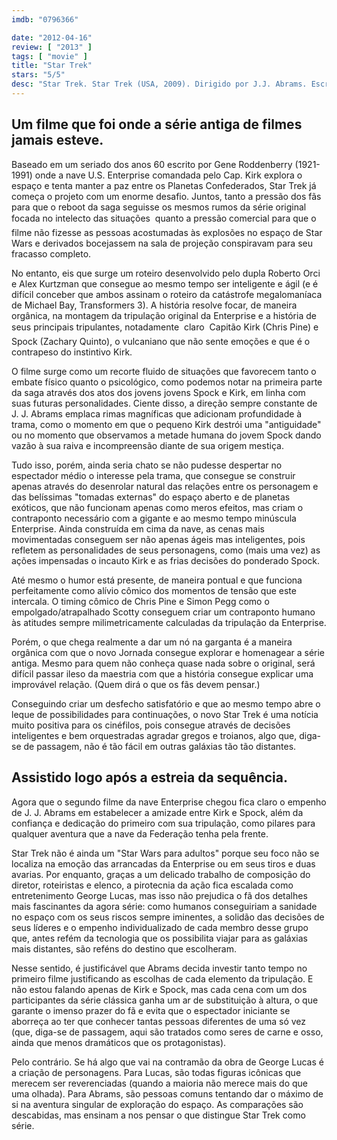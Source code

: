 ```yaml
---
imdb: "0796366"

date: "2012-04-16"
review: [ "2013" ]
tags: [ "movie" ]
title: "Star Trek"
stars: "5/5"
desc: "Star Trek. Star Trek (USA, 2009). Dirigido por J.J. Abrams. Escrito por Roberto Orci, Alex Kurtzman, Gene Roddenberry. Com Chris Pine, Zachary Quinto, Leonard Nimoy, Eric Bana, Bruce Greenwood, Karl Urban, Zoe Saldana, Simon Pegg, John Cho."
---
```

## Um filme que foi onde a série antiga de filmes jamais esteve.

Baseado em um seriado dos anos 60 escrito por Gene Roddenberry (1921-1991) onde a nave U.S. Enterprise comandada pelo Cap. Kirk explora o espaço e tenta manter a paz entre os Planetas Confederados, Star Trek já começa o projeto com um enorme desafio. Juntos, tanto a pressão dos fãs para que o reboot da saga seguisse os mesmos rumos da série original  focada no intelecto das situações  quanto a pressão comercial para que o filme não fizesse as pessoas acostumadas às explosões no espaço de Star Wars e derivados bocejassem na sala de projeção conspiravam para seu fracasso completo.

No entanto, eis que surge um roteiro desenvolvido pelo dupla Roberto Orci e Alex Kurtzman que consegue ao mesmo tempo ser inteligente e ágil (e é difícil conceber que ambos assinam o roteiro da catástrofe megalomaníaca de Michael Bay, Transformers 3). A história resolve focar, de maneira orgânica, na montagem da tripulação original da Enterprise e a história de seus principais tripulantes, notadamente  claro  Capitão Kirk (Chris Pine) e Spock (Zachary Quinto), o vulcaniano que não sente emoções e que é o contrapeso do instintivo Kirk.

O filme surge como um recorte fluido de situações que favorecem tanto o embate físico quanto o psicológico, como podemos notar na primeira parte da saga através dos atos dos jovens jovens Spock e Kirk, em linha com suas futuras personalidades. Ciente disso, a direção sempre constante de J. J. Abrams emplaca rimas magníficas que adicionam profundidade à trama, como o momento em que o pequeno Kirk destrói uma "antiguidade" ou no momento que observamos a metade humana do jovem Spock dando vazão à sua raiva e incompreensão diante de sua origem mestiça.

Tudo isso, porém, ainda seria chato se não pudesse despertar no espectador médio o interesse pela trama, que consegue se construir apenas através do desenrolar natural das relações entre os personagem e das belíssimas "tomadas externas" do espaço aberto e de planetas exóticos, que não funcionam apenas como meros efeitos, mas criam o contraponto necessário com a gigante e ao mesmo tempo minúscula Enterprise. Ainda construída em cima da nave, as cenas mais movimentadas conseguem ser não apenas ágeis mas inteligentes, pois refletem as personalidades de seus personagens, como (mais uma vez) as ações impensadas o incauto Kirk e as frias decisões do ponderado Spock.

Até mesmo o humor está presente, de maneira pontual e que funciona perfeitamente como alívio cômico dos momentos de tensão que este intercala. O timing cômico de Chris Pine e Simon Pegg como o empolgado/atrapalhado Scotty conseguem criar um contraponto humano às atitudes sempre milimetricamente calculadas da tripulação da Enterprise.

Porém, o que chega realmente a dar um nó na garganta é a maneira orgânica com que o novo Jornada consegue explorar e homenagear a série antiga. Mesmo para quem não conheça quase nada sobre o original, será difícil passar ileso da maestria com que a história consegue explicar uma improvável relação. (Quem dirá o que os fãs devem pensar.)

Conseguindo criar um desfecho satisfatório e que ao mesmo tempo abre o leque de possibilidades para continuações, o novo Star Trek é uma notícia muito positiva para os cinéfilos, pois consegue através de decisões inteligentes e bem orquestradas agradar gregos e troianos, algo que, diga-se de passagem, não é tão fácil em outras galáxias tão tão distantes.

## Assistido logo após a estreia da sequência.

Agora que o segundo filme da nave Enterprise chegou fica claro o empenho de J. J. Abrams em estabelecer a amizade entre Kirk e Spock, além da confiança e dedicação do primeiro com sua tripulação, como pilares para qualquer aventura que a nave da Federação tenha pela frente.

Star Trek não é ainda um "Star Wars para adultos" porque seu foco não se localiza na emoção das arrancadas da Enterprise ou em seus tiros e duas avarias. Por enquanto, graças a um delicado trabalho de composição do diretor, roteiristas e elenco, a pirotecnia da ação fica escalada como entretenimento George Lucas, mas isso não prejudica o fã dos detalhes mais fascinantes da agora série: como humanos conseguiriam a sanidade no espaço com os seus riscos sempre iminentes, a solidão das decisões de seus líderes e o empenho individualizado de cada membro desse grupo que, antes refém da tecnologia que os possibilita viajar para as galáxias mais distantes, são reféns do destino que escolheram.

Nesse sentido, é justificável que Abrams decida investir tanto tempo no primeiro filme justificando as escolhas de cada elemento da tripulação. E não estou falando apenas de Kirk e Spock, mas cada cena com um dos participantes da série clássica ganha um ar de substituição à altura, o que garante o imenso prazer do fã e evita que o espectador iniciante se aborreça ao ter que conhecer tantas pessoas diferentes de uma só vez (que, diga-se de passagem, aqui são tratados como seres de carne e osso, ainda que menos dramáticos que os protagonistas).

Pelo contrário. Se há algo que vai na contramão da obra de George Lucas é a criação de personagens. Para Lucas, são todas figuras icônicas que merecem ser reverenciadas (quando a maioria não merece mais do que uma olhada). Para Abrams, são pessoas comuns tentando dar o máximo de si na aventura singular de exploração do espaço. As comparações são descabidas, mas ensinam a nos pensar o que distingue Star Trek como série.

